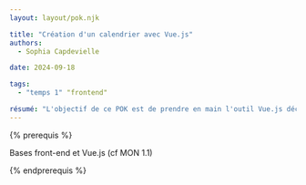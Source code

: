 ```yaml
---
layout: layout/pok.njk

title: "Création d'un calendrier avec Vue.js"
authors:
  - Sophia Capdevielle

date: 2024-09-18

tags:
  - "temps 1" "frontend"

résumé: "L'objectif de ce POK est de prendre en main l'outil Vue.js découvert avec mon MON 1.1 en réalisant une application web: un calendrier. Cet outil basique devrait permettre à l'utilisateur d'afficher un calendrier mensuel, de naviguer entre les mois et de gérer des événements. "
---
```


{% prerequis %}

Bases front-end et Vue.js (cf MON 1.1)

{% endprerequis %}


